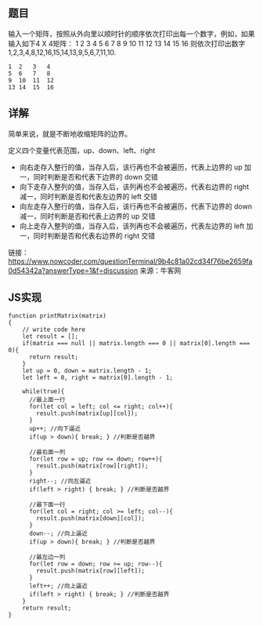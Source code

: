 ## 题目

输入一个矩阵，按照从外向里以顺时针的顺序依次打印出每一个数字，例如，如果输入如下4 X 4矩阵： 1 2 3 4 5 6 7 8 9 10 11 12 13 14 15 16 则依次打印出数字1,2,3,4,8,12,16,15,14,13,9,5,6,7,11,10.

```
1  2   3   4
5  6   7   8
9  10  11  12 
13 14  15  16
```

## 详解

简单来说，就是不断地收缩矩阵的边界。

定义四个变量代表范围，up、down、left、right
- 向右走存入整行的值，当存入后，该行再也不会被遍历，代表上边界的 up 加一，同时判断是否和代表下边界的 down 交错
- 向下走存入整列的值，当存入后，该列再也不会被遍历，代表右边界的 right 减一，同时判断是否和代表左边界的 left 交错
- 向左走存入整行的值，当存入后，该行再也不会被遍历，代表下边界的 down 减一，同时判断是否和代表上边界的 up 交错
- 向上走存入整列的值，当存入后，该列再也不会被遍历，代表左边界的 left 加一，同时判断是否和代表右边界的 right 交错

链接：https://www.nowcoder.com/questionTerminal/9b4c81a02cd34f76be2659fa0d54342a?answerType=1&f=discussion
来源：牛客网

## JS实现

```
function printMatrix(matrix)
{
    // write code here
    let result = [];
    if(matrix === null || matrix.length === 0 || matrix[0].length === 0){
      return result;
    }
    let up = 0, down = matrix.length - 1; 
    let left = 0, right = matrix[0].length - 1;

    while(true){
      //最上面一行
      for(let col = left; col <= right; col++){
        result.push(matrix[up][col]);
      }
      up++; //向下逼近
      if(up > down){ break; } //判断是否越界

      //最右面一列
      for(let row = up; row <= down; row++){
        result.push(matrix[row][right]);
      }
      right--; //向左逼近
      if(left > right) { break; } //判断是否越界

      //最下面一行
      for(let col = right; col >= left; col--){
        result.push(matrix[down][col]);
      }
      down--; //向上逼近
      if(up > down){ break; } //判断是否越界

      //最左边一列
      for(let row = down; row >= up; row--){
        result.push(matrix[row][left]);
      }
      left++; //向上逼近
      if(left > right) { break; } //判断是否越界
    }
    return result;
}
```